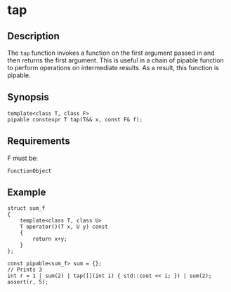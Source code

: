 tap
===

Description
-----------

The `tap` function invokes a function on the first argument passed in and
then returns the first argument. This is useful in a chain of pipable
function to perform operations on intermediate results. As a result, this
function is pipable.

Synopsis
--------

    template<class T, class F>
    pipable constexpr T tap(T&& x, const F& f);

Requirements
------------

F must be:

    FunctionObject

Example
-------

    struct sum_f
    {
        template<class T, class U>
        T operator()(T x, U y) const
        {
            return x+y;
        }
    };

    const pipable<sum_f> sum = {};
    // Prints 3
    int r = 1 | sum(2) | tap([](int i) { std::cout << i; }) | sum(2);
    assert(r, 5);

